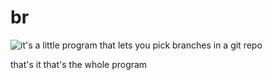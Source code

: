 # br

![it's a little program that lets you pick branches in a git repo](https://github.com/user-attachments/assets/09f4e6a6-521f-43d3-9664-ab06a25b83f9)

that's it that's the whole program
